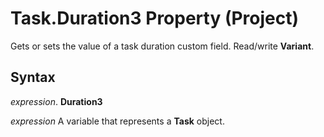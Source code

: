 
# Task.Duration3 Property (Project)

 Gets or sets the value of a task duration custom field. Read/write **Variant**.


## Syntax

 _expression_. **Duration3**

 _expression_ A variable that represents a **Task** object.

